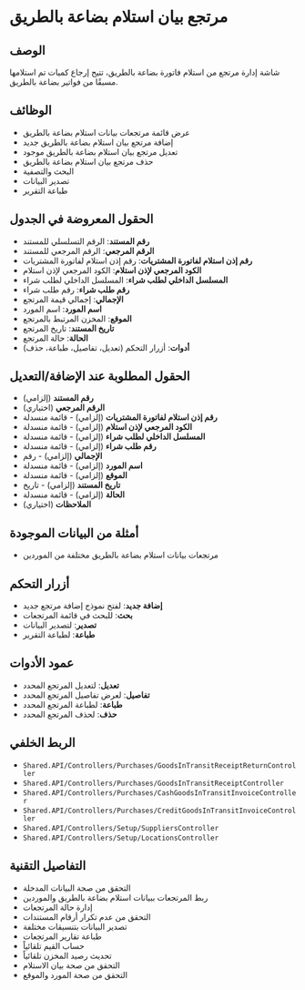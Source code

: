 # مرتجع بيان استلام بضاعة بالطريق

## الوصف
شاشة إدارة مرتجع من استلام فاتورة بضاعة بالطريق، تتيح إرجاع كميات تم استلامها مسبقًا من فواتير بضاعة بالطريق.

## الوظائف
- عرض قائمة مرتجعات بيانات استلام بضاعة بالطريق
- إضافة مرتجع بيان استلام بضاعة بالطريق جديد
- تعديل مرتجع بيان استلام بضاعة بالطريق موجود
- حذف مرتجع بيان استلام بضاعة بالطريق
- البحث والتصفية
- تصدير البيانات
- طباعة التقرير

## الحقول المعروضة في الجدول
- **رقم المستند**: الرقم التسلسلي للمستند
- **الرقم المرجعي**: الرقم المرجعي للمستند
- **رقم إذن استلام لفاتورة المشتريات**: رقم إذن استلام لفاتورة المشتريات
- **الكود المرجعي لإذن استلام**: الكود المرجعي لإذن استلام
- **المسلسل الداخلي لطلب شراء**: المسلسل الداخلي لطلب شراء
- **رقم طلب شراء**: رقم طلب شراء
- **الإجمالي**: إجمالي قيمة المرتجع
- **اسم المورد**: اسم المورد
- **الموقع**: المخزن المرتبط بالمرتجع
- **تاريخ المستند**: تاريخ المرتجع
- **الحالة**: حالة المرتجع
- **أدوات**: أزرار التحكم (تعديل، تفاصيل، طباعة، حذف)

## الحقول المطلوبة عند الإضافة/التعديل
- **رقم المستند** (إلزامي)
- **الرقم المرجعي** (اختياري)
- **رقم إذن استلام لفاتورة المشتريات** (إلزامي) - قائمة منسدلة
- **الكود المرجعي لإذن استلام** (إلزامي) - قائمة منسدلة
- **المسلسل الداخلي لطلب شراء** (إلزامي) - قائمة منسدلة
- **رقم طلب شراء** (إلزامي) - قائمة منسدلة
- **الإجمالي** (إلزامي) - رقم
- **اسم المورد** (إلزامي) - قائمة منسدلة
- **الموقع** (إلزامي) - قائمة منسدلة
- **تاريخ المستند** (إلزامي) - تاريخ
- **الحالة** (إلزامي) - قائمة منسدلة
- **الملاحظات** (اختياري)

## أمثلة من البيانات الموجودة
- مرتجعات بيانات استلام بضاعة بالطريق مختلفة من الموردين

## أزرار التحكم
- **إضافة جديد**: لفتح نموذج إضافة مرتجع جديد
- **بحث**: للبحث في قائمة المرتجعات
- **تصدير**: لتصدير البيانات
- **طباعة**: لطباعة التقرير

## عمود الأدوات
- **تعديل**: لتعديل المرتجع المحدد
- **تفاصيل**: لعرض تفاصيل المرتجع المحدد
- **طباعة**: لطباعة المرتجع المحدد
- **حذف**: لحذف المرتجع المحدد

## الربط الخلفي
- `Shared.API/Controllers/Purchases/GoodsInTransitReceiptReturnController`
- `Shared.API/Controllers/Purchases/GoodsInTransitReceiptController`
- `Shared.API/Controllers/Purchases/CashGoodsInTransitInvoiceController`
- `Shared.API/Controllers/Purchases/CreditGoodsInTransitInvoiceController`
- `Shared.API/Controllers/Setup/SuppliersController`
- `Shared.API/Controllers/Setup/LocationsController`

## التفاصيل التقنية
- التحقق من صحة البيانات المدخلة
- ربط المرتجعات ببيانات استلام بضاعة بالطريق والموردين
- إدارة حالة المرتجعات
- التحقق من عدم تكرار أرقام المستندات
- تصدير البيانات بتنسيقات مختلفة
- طباعة تقارير المرتجعات
- حساب القيم تلقائياً
- تحديث رصيد المخزن تلقائياً
- التحقق من صحة بيان الاستلام
- التحقق من صحة المورد والموقع
